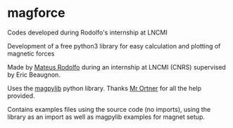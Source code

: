 # magforce
Codes developed during Rodolfo's internship at LNCMI

Development of a free python3 library for easy calculation and plotting of magnetic forces

Made by [Mateus Rodolfo](https://www.linkedin.com/in/mateusgrodolfo/) during an internship at LNCMI (CNRS) supervised by Eric Beaugnon.

Uses the [magpylib](https://www.sciencedirect.com/science/article/pii/S2352711020300170) python library. Thanks [Mr Ortner](https://www.linkedin.com/in/michael-ortner-b6b724143/) for all  the help provided.

Contains examples files using the source code (no imports), using the library as an import as well as magpylib examples for magnet setup.
